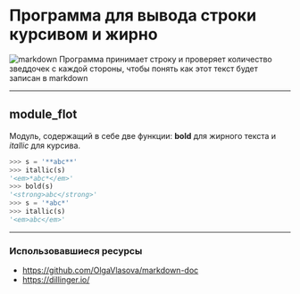 # Программа для вывода строки курсивом и жирно
![markdown](https://i.morioh.com/2019/11/06/362222e42d54.jpg)
Программа принимает строку и проверяет количество зведдочек с каждой стороны, чтобы понять как этот текст будет записан в markdown

____

## module_flot
Модуль, содержащий в себе две функции: **bold** для жирного текста и *itallic* для курсива.
```python
>>> s = '**abc**'
>>> itallic(s)
'<em>*abc*</em>'
>>> bold(s)
'<strong>abc</strong>'
>>> s = '*abc*'
>>> itallic(s)
'<em>abc</em>'
```

______
### Использовавшиеся ресурсы
* https://github.com/OlgaVlasova/markdown-doc
* https://dillinger.io/

